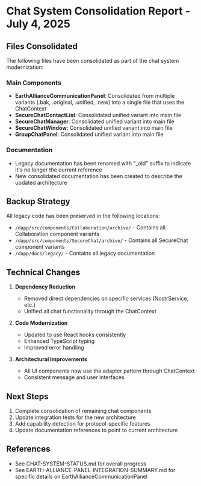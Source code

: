 # Chat System Consolidation Report - July 4, 2025

## Files Consolidated

The following files have been consolidated as part of the chat system modernization:

### Main Components
- **EarthAllianceCommunicationPanel**: Consolidated from multiple variants (.bak, .original, .unified, .new) into a single file that uses the ChatContext
- **SecureChatContactList**: Consolidated unified variant into main file
- **SecureChatManager**: Consolidated unified variant into main file
- **SecureChatWindow**: Consolidated unified variant into main file
- **GroupChatPanel**: Consolidated unified variant into main file

### Documentation
- Legacy documentation has been renamed with "_old" suffix to indicate it's no longer the current reference
- New consolidated documentation has been created to describe the updated architecture

## Backup Strategy

All legacy code has been preserved in the following locations:
- `/dapp/src/components/Collaboration/archive/` - Contains all Collaboration component variants
- `/dapp/src/components/SecureChat/archive/` - Contains all SecureChat component variants
- `/dapp/docs/legacy/` - Contains all legacy documentation

## Technical Changes

1. **Dependency Reduction**
   - Removed direct dependencies on specific services (NostrService, etc.)
   - Unified all chat functionality through the ChatContext

2. **Code Modernization**
   - Updated to use React hooks consistently
   - Enhanced TypeScript typing
   - Improved error handling

3. **Architectural Improvements**
   - All UI components now use the adapter pattern through ChatContext
   - Consistent message and user interfaces

## Next Steps

1. Complete consolidation of remaining chat components
2. Update integration tests for the new architecture
3. Add capability detection for protocol-specific features
4. Update documentation references to point to current architecture

## References
- See CHAT-SYSTEM-STATUS.md for overall progress
- See EARTH-ALLIANCE-PANEL-INTEGRATION-SUMMARY.md for specific details on EarthAllianceCommunicationPanel
